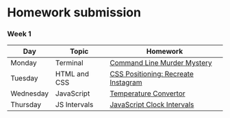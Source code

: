 # Homework submission

<!--
Please submit the link(s) to the repo (github repository) with your homework (e.g. www.github.com/johndoe/css-homework) **[here](https://docs.google.com/a/generalassemb.ly/forms/d/e/1FAIpQLScytvEQulwcqb0QEHk9PwN2-_DZEJG5Qeovv_erRjiTNLDObw/viewform).**

To keep your assignments neat, each piece of homework should have its own repo.
-->

<!-- ## Homework schedule

### Week 4
| Day     | Topic                        | Homework     |
| ------  | -----                        | --------     |
| Tuesday | Node / Express               | No homework. |
| Monday  | AJAX                         | No homework. |

### Week 2

| Day    | Topic                        | Homework                                                                  |
| ------ | -----                        | --------                                                                  |
| Thursday | Bootstrap Mockup | [Bootstrap Mockup](https://github.com/WDI-SEA/bootstrap-mockups) |
| Wednesday | Intro to jQuery | [jQuery Intro](https://github.com/davified/jquery-intro-lab) |
| Wednesday | Catch Up | Finish [Times Table](https://github.com/ga-students/dom-times-table) |
| Wednesday | Catch Up | Finish [Sim City Bomb Squad](https://github.com/ga-students/sim-city-bomb-squad) |
| Tuesday | JavaScript Iterators | [Using Iterators](https://github.com/WDI-SEA/js-callbacks-iterators) |
| Tuesday | Javascript Callbacks, Timers | [Sim City Bomb Squad](https://github.com/ga-students/sim-city-bomb-squad) |
| Monday | Review | Finish Tic Tac Toe! |
 -->
### Week 1

| Day       | Topic        | Homework                                                                              |
| ------    | -----        | --------                                                                              |
| Monday    | Terminal     | [Command Line Murder Mystery][899]                                                    |
| Tuesday   | HTML and CSS | [CSS Positioning: Recreate Instagram](https://github.com/ga-students/css-positioning) |
| Wednesday | JavaScript   | [Temperature Convertor](https://github.com/WDI-SEA/temperature-converter-dom)         |
| Thursday  | JS Intervals | [JavaScript Clock Intervals](https://github.com/ga-students/js-clock-intervals)         |

<!-- | Friday    | Javascript | [Tic Tac Toe][1010]                                                  |
| Thursday | DOM & Events| [Temperature Converter][1009]                                        |
| Wednesday | JavaScript | No Homework                                                          |
| Tuesday   | CSS        | 1. [Recreate AirBnB][903]          |
| Tuesday   | CSS        | 2. [Recreate Instagram][902] |
| Monday    | HTML       | 1. [HTML User Input Lab][901] |
| Monday    | HTML       | 2. [HTML Top Ten Movies Lab][900] | -->

<!-- Links to homework -->
[899]: https://github.com/WDI-SEA/command-line-murder-mystery
[900]: https://github.com/WDI-SEA/html_top_ten_movies_table
[901]: https://github.com/WDI-SEA/html_user_inputs
[902]: https://github.com/ga-students/css-positioning
[903]: https://github.com/ga-students/css-airbnb
[1009]: https://github.com/WDI-SEA/temperature-converter-dom
[1010]: https://github.com/davified/tic-tac-toe
